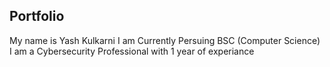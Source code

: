 ## Portfolio
My name is Yash Kulkarni
I am Currently Persuing BSC (Computer Science) 
 I am a Cybersecurity Professional with 1 year of experiance
